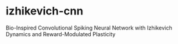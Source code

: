 # izhikevich-cnn
Bio-Inspired Convolutional Spiking Neural Network with Izhikevich Dynamics and Reward-Modulated Plasticity
